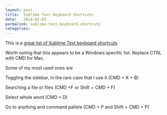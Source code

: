 ```yaml
---
layout: post
title:  Sublime Text Keyboard Shortcuts
date:   2014-02-03
permalink: sublime-text-keyboard-shortcuts
categories:
---
```


This is a [great list of Sublime Text keyboard shortcuts](http://csnipp.com/s/66)

Worth noting that this appears to be a Windows specific list. Replace CTRL with CMD for Mac.

Some of my most used ones are

Toggling the sidebar, in the rare case that I use it (CMD + K + B)

Searching a file or files (CMD +F or Shift + CMD + F)

Select whole word (CMD + D)

Go to anything and command pallete (CMD + P and Shift + CMD + P)

